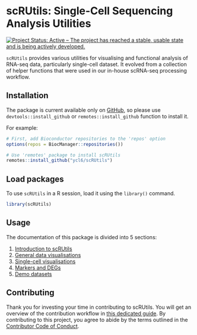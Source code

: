 # scRUtils: Single-Cell Sequencing Analysis Utilities

[![Project Status: Active – The project has reached a stable, usable state and is being actively 
developed.](https://www.repostatus.org/badges/latest/active.svg)](https://www.repostatus.org/#active)

`scRUtils` provides various utilities for visualising and functional analysis of RNA-seq data,
particularly single-cell dataset. It evolved from a collection of helper functions that were
used in our in-house scRNA-seq processing workflow.

## Installation

The package is current available only on [GitHub](https://github.com/ycl6/scRUtils), 
so please use `devtools::install_github` or `remotes::install_github` function to install it.

For example:

``` r
# First, add Bioconductor repositories to the 'repos' option
options(repos = BiocManager::repositories())

# Use 'remotes' package to install scRUtils
remotes::install_github("ycl6/scRUtils")
```

## Load packages

To use `scRUtils` in a R session, load it using the `library()` command.

``` r
library(scRUtils)
```

## Usage

The documentation of this package is divided into 5 sections:

1. [Introduction to scRUtils](https://ycl6.github.io/scRUtils/scRUtils-intro.html)
2. [General data visualisations](https://ycl6.github.io/scRUtils/basics.html)
3. [Single-cell visualisations](https://ycl6.github.io/scRUtils/singleCell.html)
4. [Markers and DEGs](https://ycl6.github.io/scRUtils/markers.html)
5. [Demo datasets](https://ycl6.github.io/scRUtils/demoData.html)

## Contributing

Thank you for investing your time in contributing to scRUtils. You will get an 
overview of the contribution workflow in [this dedicated guide](CONTRIBUTING.md). 
By contributing to this project, you agree to abide by the terms outlined in the 
[Contributor Code of Conduct](CODE_OF_CONDUCT.md).

